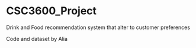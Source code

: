 # CSC3600_Project
Drink and Food recommendation system that alter to customer preferences

Code and dataset by Alia
